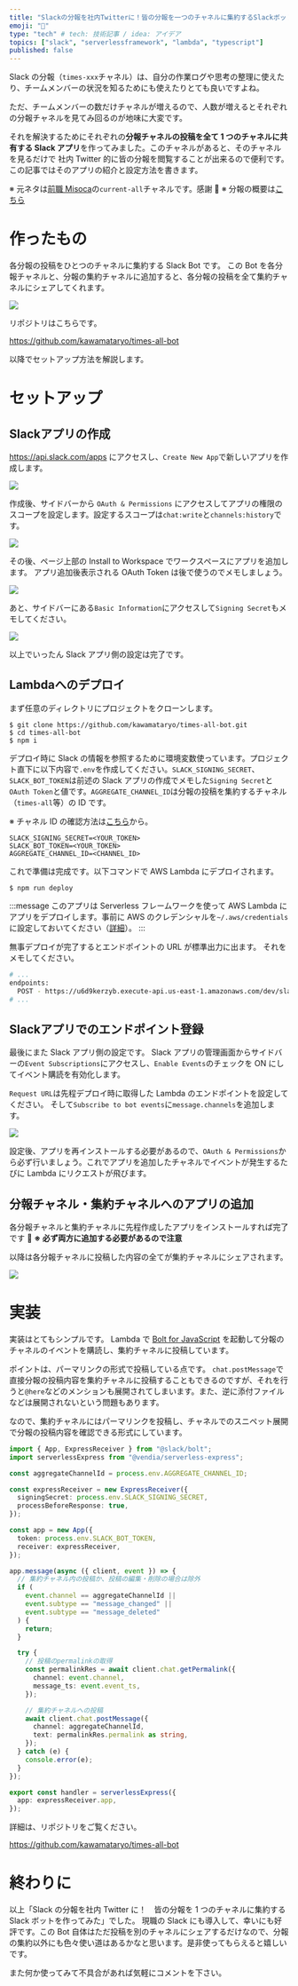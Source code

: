 ```yaml
---
title: "Slackの分報を社内Twitterに！皆の分報を一つのチャネルに集約するSlackボットを作ってみた"
emoji: "💬"
type: "tech" # tech: 技術記事 / idea: アイデア
topics: ["slack", "serverlessframework", "lambda", "typescript"]
published: false
---
```


Slack の分報（`times-xxx`チャネル）は、自分の作業ログや思考の整理に使えたり、チームメンバーの状況を知るためにも使えたりとても良いですよね。

ただ、チームメンバーの数だけチャネルが増えるので、人数が増えるとそれぞれの分報チャネルを見てみ回るのが地味に大変です。

それを解決するためにそれぞれの**分報チャネルの投稿を全て 1 つのチャネルに共有する Slack アプリ**を作ってみました。このチャネルがあると、そのチャネルを見るだけで 社内 Twitter 的に皆の分報を閲覧することが出来るので便利です。
この記事ではそのアプリの紹介と設定方法を書きます。

※ 元ネタは[前職 Misoca](https://www.wantedly.com/stories/s/team_misoca)の`current-all`チャネルです。感謝 🙏
※ 分報の概要は[こちら](https://giginc.co.jp/blog/giglab/slack-hunho)

# 作ったもの

各分報の投稿をひとつのチャネルに集約する Slack Bot です。
この Bot を各分報チャネルと、分報の集約チャネルに追加すると、各分報の投稿を全て集約チャネルにシェアしてくれます。

![](https://i.gyazo.com/a8f99f12f2badbf9e1d334dcba0c3a77.gif)

リポジトリはこちらです。

https://github.com/kawamataryo/times-all-bot

以降でセットアップ方法を解説します。

# セットアップ

## Slackアプリの作成
https://api.slack.com/apps にアクセスし、`Create New App`で新しいアプリを作成します。

![](https://i.gyazo.com/ec073dbdc32aebfd81d04ef2fdc2626c.png)

作成後、サイドバーから `OAuth & Permissions` にアクセスしてアプリの権限のスコープを設定します。設定するスコープは`chat:write`と`channels:history`です。

![](https://i.gyazo.com/d318576f6bff9d4963793570d2d0695c.png)

その後、ページ上部の Install to Workspace でワークスペースにアプリを追加します。
アプリ追加後表示される OAuth Token は後で使うのでメモしましょう。

![](https://i.gyazo.com/1f114e3934718cfbba2930d4fc877318.png)

あと、サイドバーにある`Basic Information`にアクセスして`Signing Secret`もメモしてください。

![](https://i.gyazo.com/b460141ebf59d9212e80ab6f390e7259.png)

以上でいったん Slack アプリ側の設定は完了です。

## Lambdaへのデプロイ
まず任意のディレクトリにプロジェクトをクローンします。

```
$ git clone https://github.com/kawamataryo/times-all-bot.git
$ cd times-all-bot
$ npm i
```

デプロイ時に Slack の情報を参照するために環境変数使っています。プロジェクト直下に以下内容で`.env`を作成してください。`SLACK_SIGNING_SECRET`、`SLACK_BOT_TOKEN`は前述の Slack アプリの作成でメモした`Signing Secret`と`OAuth Token`と値です。`AGGREGATE_CHANNEL_ID`は分報の投稿を集約するチャネル（`times-all`等）の ID です。

※ チャネル ID の確認方法は[こちら](https://qiita.com/YumaInaura/items/0c4f4adb33eb21032c08)から。

```.env
SLACK_SIGNING_SECRET=<YOUR_TOKEN>
SLACK_BOT_TOKEN=<YOUR_TOKEN>
AGGREGATE_CHANNEL_ID=<CHANNEL_ID>
```

これで準備は完成です。以下コマンドで AWS Lambda にデプロイされます。

```
$ npm run deploy
```

:::message
このアプリは Serverless フレームワークを使って AWS Lambda にアプリをデプロイします。事前に AWS のクレデンシャルを`~/.aws/credentials`に設定しておいてください（[詳細](https://www.serverless.com/framework/docs/providers/aws/guide/credentials/)）。
:::


無事デプロイが完了するとエンドポイントの URL が標準出力に出ます。
それをメモしてください。

```bash
# ...
endpoints:
  POST - https://u6d9kerzyb.execute-api.us-east-1.amazonaws.com/dev/slack/events
# ...
```

## Slackアプリでのエンドポイント登録

最後にまた Slack アプリ側の設定です。
Slack アプリの管理画面からサイドバーの`Event Subscriptions`にアクセスし、`Enable Events`のチェックを ON にしてイベント購読を有効化します。

`Request URL`は先程デプロイ時に取得した Lambda のエンドポイントを設定してください。
そして`Subscribe to bot events`に`message.channels`を追加します。

![](https://i.gyazo.com/6a5d160f2eeb5d850e6b76d0cef79b34.png)

設定後、アプリを再インストールする必要があるので、`OAuth & Permissions`から必ず行いましょう。これでアプリを追加したチャネルでイベントが発生するたびに Lambda にリクエストが飛びます。

## 分報チャネル・集約チャネルへのアプリの追加

各分報チャネルと集約チャネルに先程作成したアプリをインストールすれば完了です 🎉
**※ 必ず両方に追加する必要があるので注意**

以降は各分報チャネルに投稿した内容の全てが集約チャネルにシェアされます。

![](https://i.gyazo.com/a8f99f12f2badbf9e1d334dcba0c3a77.gif)

# 実装

実装はとてもシンプルです。
Lambda で [Bolt for JavaScript](https://slack.dev/bolt-js/concepts) を起動して分報のチャネルのイベントを購読し、集約チャネルに投稿しています。

ポイントは、パーマリンクの形式で投稿している点です。
`chat.postMessage`で直接分報の投稿内容を集約チャネルに投稿することもできるのですが、それを行うと`@here`などのメンションも展開されてしまいます。また、逆に添付ファイルなどは展開されないという問題もあります。

なので、集約チャネルにはパーマリンクを投稿し、チャネルでのスニペット展開で分報の投稿内容を確認できる形式にしています。

```ts:src/functions/slack/handler.ts
import { App, ExpressReceiver } from "@slack/bolt";
import serverlessExpress from "@vendia/serverless-express";

const aggregateChannelId = process.env.AGGREGATE_CHANNEL_ID;

const expressReceiver = new ExpressReceiver({
  signingSecret: process.env.SLACK_SIGNING_SECRET,
  processBeforeResponse: true,
});

const app = new App({
  token: process.env.SLACK_BOT_TOKEN,
  receiver: expressReceiver,
});

app.message(async ({ client, event }) => {
  // 集約チャネル内の投稿か、投稿の編集・削除の場合は除外
  if (
    event.channel == aggregateChannelId ||
    event.subtype == "message_changed" ||
    event.subtype == "message_deleted"
  ) {
    return;
  }

  try {
    // 投稿のpermalinkの取得
    const permalinkRes = await client.chat.getPermalink({
      channel: event.channel,
      message_ts: event.event_ts,
    });

    // 集約チャネルへの投稿
    await client.chat.postMessage({
      channel: aggregateChannelId,
      text: permalinkRes.permalink as string,
    });
  } catch (e) {
    console.error(e);
  }
});

export const handler = serverlessExpress({
  app: expressReceiver.app,
});
```


詳細は、リポジトリをご覧ください。

https://github.com/kawamataryo/times-all-bot

# 終わりに

以上「Slack の分報を社内 Twitter に！　皆の分報を 1 つのチャネルに集約する Slack ボットを作ってみた」でした。
現職の Slack にも導入して、幸いにも好評です。この Bot 自体はただ投稿を別のチャネルにシェアするだけなので、分報の集約以外にも色々使い道はあるかなと思います。是非使ってもらえると嬉しいです。

また何か使ってみて不具合があれば気軽にコメントを下さい。